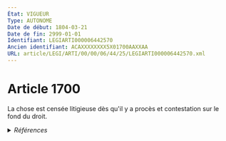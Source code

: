```yaml
---
État: VIGUEUR
Type: AUTONOME
Date de début: 1804-03-21
Date de fin: 2999-01-01
Identifiant: LEGIARTI000006442570
Ancien identifiant: ACAXXXXXXXX5X01700AAXXAA
URL: article/LEGI/ARTI/00/00/06/44/25/LEGIARTI000006442570.xml
---
```


<h1>Article 1700</h1>

La chose est censée litigieuse dès qu'il y a procès et contestation sur le fond
du droit.


<details>
  <summary><em>Références</em></summary>

  <h2>Références faites par l'article</h2>
  
  <ul>
    <li>
      CODIFICATION source Loi 1804-03-06
    </li>
    <li>
      CREATION source Loi 1804-03-06 promulguée le 16 mars 1804
    </li>
  </ul>
</details>
